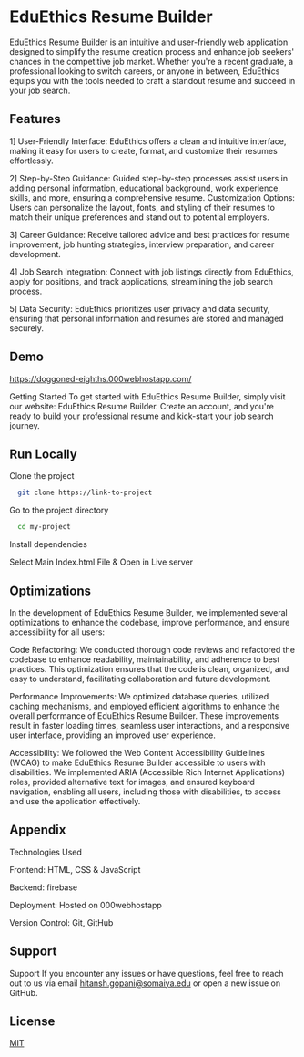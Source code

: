 
# EduEthics Resume Builder

EduEthics Resume Builder is an intuitive and user-friendly web application designed to simplify the resume creation process and enhance job seekers' chances in the competitive job market. Whether you're a recent graduate, a professional looking to switch careers, or anyone in between, EduEthics equips you with the tools needed to craft a standout resume and succeed in your job search.


## Features

1] User-Friendly Interface: EduEthics offers a clean and intuitive interface, making it easy for users to create, format, and customize their resumes effortlessly.

2] Step-by-Step Guidance: Guided step-by-step processes assist users in adding personal information, educational background, work experience, skills, and more, ensuring a comprehensive resume.
Customization Options: Users can personalize the layout, fonts, and styling of their resumes to match their unique preferences and stand out to potential employers.

3] Career Guidance: Receive tailored advice and best practices for resume improvement, job hunting strategies, interview preparation, and career development.

4] Job Search Integration: Connect with job listings directly from EduEthics, apply for positions, and track applications, streamlining the job search process.

5] Data Security: EduEthics prioritizes user privacy and data security, ensuring that personal information and resumes are stored and managed securely.


## Demo

https://doggoned-eighths.000webhostapp.com/

Getting Started
To get started with EduEthics Resume Builder, simply visit our website: EduEthics Resume Builder. Create an account, and you're ready to build your professional resume and kick-start your job search journey.


## Run Locally

Clone the project

```bash
  git clone https://link-to-project
```

Go to the project directory

```bash
  cd my-project
```

Install dependencies

Select Main Index.html File & 
Open in Live server 



## Optimizations

In the development of EduEthics Resume Builder, we implemented several optimizations to enhance the codebase, improve performance, and ensure accessibility for all users:

Code Refactoring: We conducted thorough code reviews and refactored the codebase to enhance readability, maintainability, and adherence to best practices. This optimization ensures that the code is clean, organized, and easy to understand, facilitating collaboration and future development.

Performance Improvements: We optimized database queries, utilized caching mechanisms, and employed efficient algorithms to enhance the overall performance of EduEthics Resume Builder. These improvements result in faster loading times, seamless user interactions, and a responsive user interface, providing an improved user experience.

Accessibility: We followed the Web Content Accessibility Guidelines (WCAG) to make EduEthics Resume Builder accessible to users with disabilities. We implemented ARIA (Accessible Rich Internet Applications) roles, provided alternative text for images, and ensured keyboard navigation, enabling all users, including those with disabilities, to access and use the application effectively.

## Appendix

Technologies Used

Frontend: HTML, CSS & JavaScript 

Backend: firebase

Deployment: Hosted on 000webhostapp

Version Control: Git, GitHub


## Support

Support
If you encounter any issues or have questions, feel free to reach out to us via email hitansh.gopani@somaiya.edu or open a new issue on GitHub.


## License

[MIT](https://choosealicense.com/licenses/mit/)

